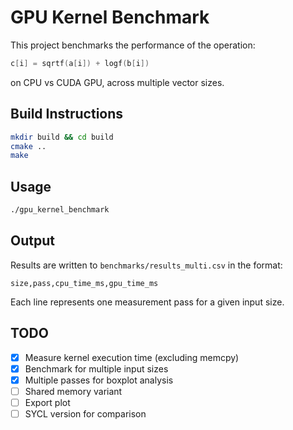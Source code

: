 # GPU Kernel Benchmark

This project benchmarks the performance of the operation:

```cpp
c[i] = sqrtf(a[i]) + logf(b[i])
```

on CPU vs CUDA GPU, across multiple vector sizes.

## Build Instructions
```bash
mkdir build && cd build
cmake ..
make
```

## Usage
```bash
./gpu_kernel_benchmark
```

## Output
Results are written to `benchmarks/results_multi.csv` in the format:
```
size,pass,cpu_time_ms,gpu_time_ms
```

Each line represents one measurement pass for a given input size.

## TODO
- [x] Measure kernel execution time (excluding memcpy)
- [x] Benchmark for multiple input sizes
- [x] Multiple passes for boxplot analysis
- [ ] Shared memory variant
- [ ] Export plot
- [ ] SYCL version for comparison
